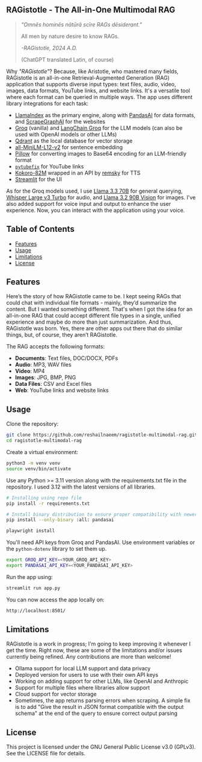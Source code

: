 ## RAGistotle - The All-in-One Multimodal RAG

>_"Omnēs hominēs nātūrā scīre RAGs dēsiderant."_
>
>All men by nature desire to know RAGs.
>
>_-RAGistotle, 2024 A.D._
>
>(ChatGPT translated Latin, of course)

Why _"RAGistotle"_? Because, like Aristotle, who mastered many fields, RAGistotle is an all-in-one Retrieval-Augmented Generation (RAG) application that supports diverse input types: text files, audio, video, images, data formats, YouTube links, and website links. It's a versatile tool where each format can be queried in multiple ways. The app uses different library integrations for each task:
- [LlamaIndex](https://www.llamaindex.ai/) as the primary engine, along with [PandasAI](https://pandas-ai.com/) for data formats, and [ScrapeGraphAI](https://scrapegraphai.com/) for the websites
- [Groq](https://groq.com/) (vanilla) and [LangChain Groq](https://python.langchain.com/docs/integrations/chat/groq/) for the LLM models (can also be used with OpenAI models or other LLMs)
- [Qdrant](https://qdrant.tech/) as the local database for vector storage
- [all-MiniLM-L12-v2](https://huggingface.co/sentence-transformers/all-MiniLM-L12-v2) for sentence embedding
- [Pillow](https://python-pillow.org/) for converting images to Base64 encoding for an LLM-friendly format
- [`pytubefix`](https://github.com/JuanBindez/pytubefix) for YouTube links
- [Kokoro-82M](https://huggingface.co/hexgrad/Kokoro-82M) wrapped in an API by [remsky](https://github.com/remsky/Kokoro-FastAPI) for TTS
- [Streamlit](https://streamlit.io/) for the UI

As for the Groq models used, I use [Llama 3.3 70B](https://huggingface.co/meta-llama/Llama-3.3-70B-Instruct) for general querying, [Whisper Large v3 Turbo](https://huggingface.co/openai/whisper-large-v3-turbo) for audio, and [Llama 3.2 90B Vision](https://huggingface.co/meta-llama/Llama-3.2-90B-Vision) for images. I've also added support for voice input and output to enhance the user experience. Now, you can interact with the application using your voice.

## Table of Contents
- [Features](#features)
- [Usage](#usage)
- [Limitations](#limitations)
- [License](#license)

## Features
Here’s the story of how RAGistotle came to be. I kept seeing RAGs that could chat with individual file formats - mainly, they’d summarize the content. But I wanted something different. That's when I got the idea for an all-in-one RAG that could accept different file types in a single, unified experience and maybe do more than just summarization. And thus, RAGistotle was born. Yes, there are other apps out there that do similar things, but, of course, they aren’t RAGistotle.

The RAG accepts the following formats:

- **Documents**: Text files, DOC/DOCX, PDFs
- **Audio**: MP3, WAV files
- **Video**: MP4
- **Images**: JPG, BMP, PNG
- **Data Files**: CSV and Excel files
- **Web**: YouTube links and website links

## Usage
Clone the repository:
```bash
git clone https://github.com/reshailnaeem/ragistotle-multimodal-rag.git
cd ragistotle-multimodal-rag
```

Create a virtual environment:
```bash
python3 -m venv venv
source venv/bin/activate
```

Use any Python >= 3.11 version along with the requirements.txt file in the repository. I used 3.12 with the latest versions of all libraries.

```bash
# Installing using repo file
pip install -r requirements.txt

# Install binary distribution to ensure proper compatibility with newer Python versions
pip install --only-binary :all: pandasai

playwright install
```

You'll need API keys from Groq and PandasAI. Use environment variables or the `python-dotenv` library to set them up.

```bash
export GROQ_API_KEY=<YOUR_GROQ_API_KEY>
export PANDASAI_API_KEY=<YOUR_PANDASAI_API_KEY>
```

Run the app using:
```bash
streamlit run app.py
```

You can now access the app locally on:
```bash
http://localhost:8501/
```

## Limitations
RAGistotle is a work in progress; I'm going to keep improving it whenever I get the time. Right now, these are some of the limitations and/or issues currently being refined. Any contributions are more than welcome!

- Ollama support for local LLM support and data privacy
- Deployed version for users to use with their own API keys
- Working on adding support for other LLMs, like OpenAI and Anthropic
- Support for multiple files where libraries allow support
- Cloud support for vector storage
- Sometimes, the app returns parsing errors when scraping. A simple fix is to add "Give the result in JSON format compatible with the output schema" at the end of the query to ensure correct output parsing

## License

This project is licensed under the GNU General Public License v3.0 (GPLv3). See the LICENSE file for details.
